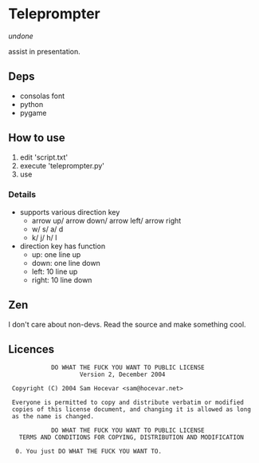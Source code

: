 # Teleprompter
*undone*

assist in presentation.

## Deps
- consolas font
- python
- pygame

## How to use
1. edit 'script.txt'
2. execute 'teleprompter.py'
3. use
### Details
- supports various direction key
  - arrow up/ arrow down/ arrow left/ arrow right
  - w/ s/ a/ d
  - k/ j/ h/ l
- direction key has function
  - up: one line up
  - down: one line down
  - left: 10 line up
  - right: 10 line down


## Zen
I don't care about non-devs.
Read the source and make something cool.

## Licences
```
            DO WHAT THE FUCK YOU WANT TO PUBLIC LICENSE
                    Version 2, December 2004

 Copyright (C) 2004 Sam Hocevar <sam@hocevar.net>

 Everyone is permitted to copy and distribute verbatim or modified
 copies of this license document, and changing it is allowed as long
 as the name is changed.

            DO WHAT THE FUCK YOU WANT TO PUBLIC LICENSE
   TERMS AND CONDITIONS FOR COPYING, DISTRIBUTION AND MODIFICATION

  0. You just DO WHAT THE FUCK YOU WANT TO.
```
